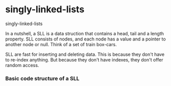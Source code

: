 # singly-linked-lists
singly-linked-lists

In a nutshell, a SLL is a data struction that contains a head, tail and a length property.  SLL consists of nodes, and each node has a value and a pointer to another node or null.  Think of a set of train box-cars. 

SLL are fast for inserting and deleting data. This is because they don't have to re-index anything.  But because they don't have indexes, they don't offer random access.


### Basic code structure of a SLL

